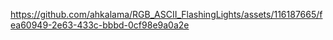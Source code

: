 

https://github.com/ahkalama/RGB_ASCII_FlashingLights/assets/116187665/fea60949-2e63-433c-bbbd-0cf98e9a0a2e

